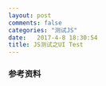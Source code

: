 ```yaml
---
layout: post
comments: false
categories: "测试JS"
date:   2017-4-8 18:30:54
title: JS测试之UI Test
---
```


<div id="toc"></div>

### 参考资料



<script type="text/javascript">
$(document).ready(function() {
    $('#toc').toc({ listType: 'ul', title: "<i>目录</i>" });
});
</script>
